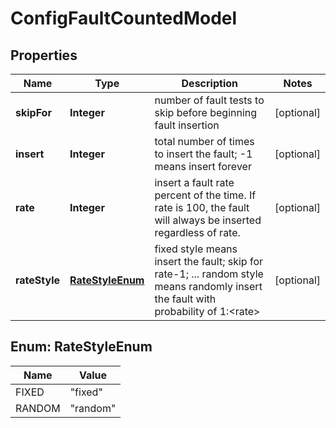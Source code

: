 
# ConfigFaultCountedModel

## Properties
Name | Type | Description | Notes
------------ | ------------- | ------------- | -------------
**skipFor** | **Integer** | number of fault tests to skip before beginning fault insertion |  [optional]
**insert** | **Integer** | total number of times to insert the fault; -1 means insert forever |  [optional]
**rate** | **Integer** | insert a fault rate percent of the time. If rate is 100, the fault will always be inserted regardless of rate.  |  [optional]
**rateStyle** | [**RateStyleEnum**](#RateStyleEnum) | fixed style means insert the fault; skip for rate-1; ... random style means randomly insert the fault with probability of 1:&lt;rate&gt;  |  [optional]


<a name="RateStyleEnum"></a>
## Enum: RateStyleEnum
Name | Value
---- | -----
FIXED | &quot;fixed&quot;
RANDOM | &quot;random&quot;



